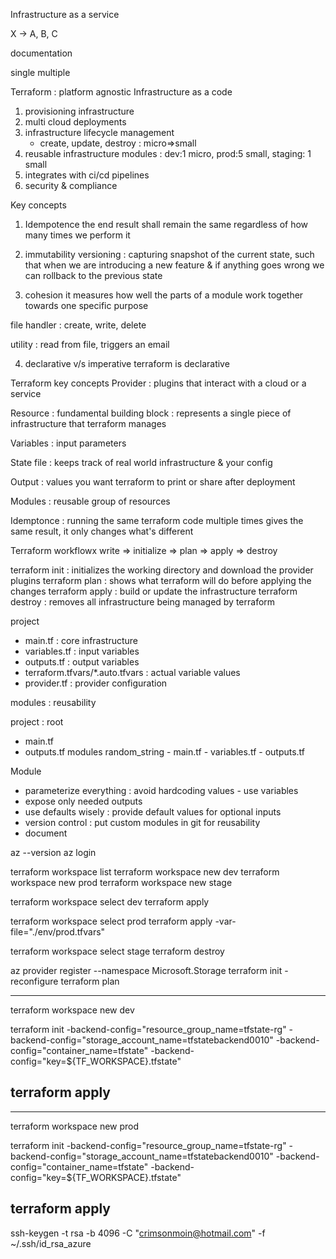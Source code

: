 Infrastructure as a service

X -> A, B, C

documentation

single
multiple

Terraform : platform agnostic
Infrastructure as a code

1. provisioning infrastructure
2. multi cloud deployments
3. infrastructure lifecycle management
   - create, update, destroy : micro=>small
4. reusable infrastructure modules : dev:1 micro, prod:5 small, staging: 1 small
5. integrates with ci/cd pipelines
6. security & compliance

Key concepts

1. Idempotence
   the end result shall remain the same regardless of how many times we perform it

2. immutability
   versioning : capturing snapshot of the current state, such that when we are introducing a new feature & if anything goes wrong we can rollback to the previous state

3. cohesion
   it measures how well the parts of a module work together towards one specific purpose

file handler : create, write, delete

utility : read from file, triggers an email

4. declarative v/s imperative
   terraform is declarative

Terraform key concepts
Provider : plugins that interact with a cloud or a service

Resource : fundamental building block : represents a single piece of infrastructure that terraform manages

Variables : input parameters

State file : keeps track of real world infrastructure & your config

Output : values you want terraform to print or share after deployment

Modules : reusable group of resources

Idemptonce : running the same terraform code multiple times gives the same result,
it only changes what's different

Terraform workflowx
write => initialize => plan => apply => destroy

terraform init : initializes the working directory and download the provider plugins
terraform plan : shows what terraform will do before applying the changes
terraform apply : build or update the infrastructure
terraform destroy : removes all infrastructure being managed by terraform

project

- main.tf : core infrastructure
- variables.tf : input variables
- outputs.tf : output variables
- terraform.tfvars/\*.auto.tfvars : actual variable values
- provider.tf : provider configuration

modules : reusability

project : root

- main.tf
- outputs.tf
  modules
  random_string - main.tf - variables.tf - outputs.tf

Module

- parameterize everything : avoid hardcoding values - use variables
- expose only needed outputs
- use defaults wisely : provide default values for optional inputs
- version control : put custom modules in git for reusability
- document

az --version
az login

terraform workspace list
terraform workspace new dev
terraform workspace new prod
terraform workspace new stage

terraform workspace select dev
terraform apply

terraform workspace select prod
terraform apply -var-file="./env/prod.tfvars"

terraform workspace select stage
terraform destroy

az provider register --namespace Microsoft.Storage
terraform init -reconfigure
terraform plan

---

terraform workspace new dev

terraform init -backend-config="resource_group_name=tfstate-rg" -backend-config="storage_account_name=tfstatebackend0010" -backend-config="container_name=tfstate" -backend-config="key=${TF_WORKSPACE}.tfstate"

## terraform apply

---

terraform workspace new prod

terraform init -backend-config="resource_group_name=tfstate-rg" -backend-config="storage_account_name=tfstatebackend0010" -backend-config="container_name=tfstate" -backend-config="key=${TF_WORKSPACE}.tfstate"

## terraform apply

ssh-keygen -t rsa -b 4096 -C "crimsonmoin@hotmail.com" -f ~/.ssh/id_rsa_azure
